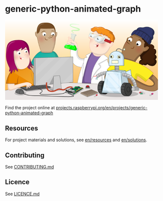 # generic-python-animated-graph

![generic-python-animated-graph](banner.png)

Find the project online at [projects.raspberrypi.org/en/projects/generic-python-animated-graph](https://projects.raspberrypi.org/en/projects/generic-python-animated-graph)

## Resources
For project materials and solutions, see [en/resources](https://github.com/raspberrypilearning/generic-python-animated-graph/tree/master/en/resources) and [en/solutions](https://github.com/raspberrypilearning/generic-python-animated-graph/tree/master/en/solutions).

## Contributing
See [CONTRIBUTING.md](CONTRIBUTING.md)

## Licence
 See [LICENCE.md](LICENCE.md)